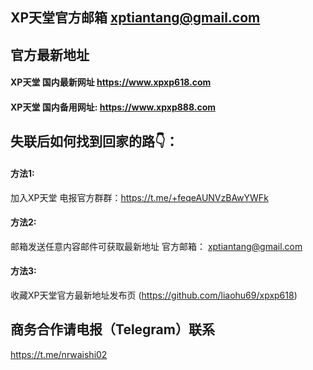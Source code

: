 ## XP天堂官方邮箱 xptiantang@gmail.com

## 官方最新地址
#### XP天堂 国内最新网址 https://www.xpxp618.com
#### XP天堂 国内备用网址: https://www.xpxp888.com

## 失联后如何找到回家的路👇：
#### 方法1:
加入XP天堂 电报官方群群：https://t.me/+feqeAUNVzBAwYWFk
#### 方法2:
邮箱发送任意内容邮件可获取最新地址
官方邮箱： xptiantang@gmail.com
#### 方法3:
收藏XP天堂官方最新地址发布页 (https://github.com/liaohu69/xpxp618)

## 商务合作请电报（Telegram）联系 
https://t.me/nrwaishi02

